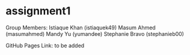 # assignment1

Group Members: 
    Istiaque Khan (istiaquek49)
    Masum Ahmed (masumahmed)
    Mandy Yu (yumandee)
    Stephanie Bravo (stephanieb00)

GitHub Pages Link:
    to be added
    
